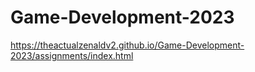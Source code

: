# Game-Development-2023
https://theactualzenaldv2.github.io/Game-Development-2023/assignments/index.html
